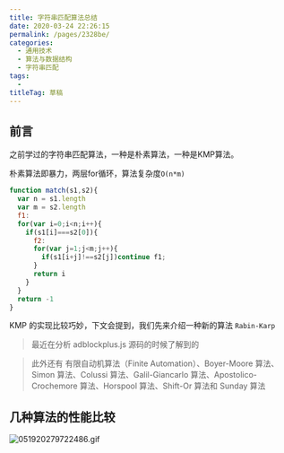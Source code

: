 ```yaml
---
title: 字符串匹配算法总结
date: 2020-03-24 22:26:15
permalink: /pages/2328be/
categories: 
  - 通用技术
  - 算法与数据结构
  - 字符串匹配
tags: 
  - 
titleTag: 草稿
---
```

## 前言

之前学过的字符串匹配算法，一种是朴素算法，一种是KMP算法。

朴素算法即暴力，两层for循环，算法复杂度`O(n*m)`

```js
function match(s1,s2){
  var n = s1.length
  var m = s2.length
  f1:
  for(var i=0;i<n;i++){
    if(s1[i]===s2[0]){
      f2:
      for(var j=1;j<m;j++){
        if(s1[i+j]!==s2[j])continue f1;
      }
      return i
    }
  }
  return -1
}
```

KMP 的实现比较巧妙，下文会提到，我们先来介绍一种新的算法 `Rabin-Karp`

> 最近在分析 adblockplus.js 源码的时候了解到的

> 此外还有 有限自动机算法（Finite Automation）、Boyer-Moore 算法、Simon 算法、Colussi 算法、Galil-Giancarlo 算法、Apostolico-Crochemore 算法、Horspool 算法、Shift-Or 算法和 Sunday 算法

## 几种算法的性能比较

![051920279722486.gif](https://www.hongweipeng.com/usr/uploads/2018/09/3492094464.gif)